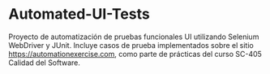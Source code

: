 # Automated-UI-Tests
Proyecto de automatización de pruebas funcionales UI utilizando Selenium WebDriver y JUnit. Incluye casos de prueba implementados sobre el sitio https://automationexercise.com, como parte de prácticas del curso SC-405 Calidad del Software.
